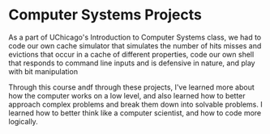 # Computer Systems Projects

As a part of UChicago's Introduction to Computer Systems class, we had to code our own cache simulator that
simulates the number of hits misses and evictions that occur in a cache of different properties, code our 
own shell that responds to command line inputs and is defensive in nature, and play with bit manipulation

Through this course andf through these projects, I've learned more about how the computer works on a low level,
and also learned how to better approach complex problems and break them down into solvable problems. I learned 
how to better think like a computer scientist, and how to code more logically.
